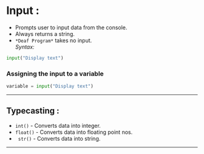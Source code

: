 # **Input :**

* Prompts user to input data from the console.
* Always returns a string.
* `*Deaf Program*` takes no input.  
*Syntax:*  
```python
input("Display text")
```  
### Assigning the input to a variable

```python
variable = input("Display text")
```  

___


## **Typecasting :**

* `int()` - Converts data into integer.
* `float()` - Converts data into floating point nos.
* ` str()` - Converts data into string.  
___